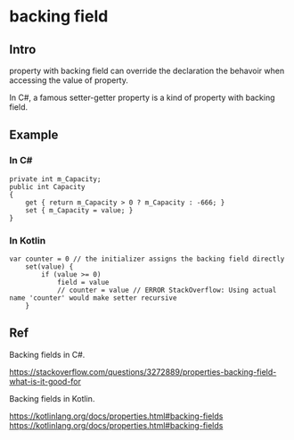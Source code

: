 # backing field
## Intro
property with backing field can override the declaration the behavoir when accessing the value of property. 

In C#, a famous setter-getter property is a kind of property with backing field.

## Example
### In C#
    
    private int m_Capacity;
    public int Capacity
    {
        get { return m_Capacity > 0 ? m_Capacity : -666; }
        set { m_Capacity = value; }
    }

### In Kotlin
    
    var counter = 0 // the initializer assigns the backing field directly
        set(value) {
            if (value >= 0)
                field = value
                // counter = value // ERROR StackOverflow: Using actual name 'counter' would make setter recursive
        }

## Ref

Backing fields in C#.

https://stackoverflow.com/questions/3272889/properties-backing-field-what-is-it-good-for

Backing fields in Kotlin.

https://kotlinlang.org/docs/properties.html#backing-fields
https://kotlinlang.org/docs/properties.html#backing-fields
